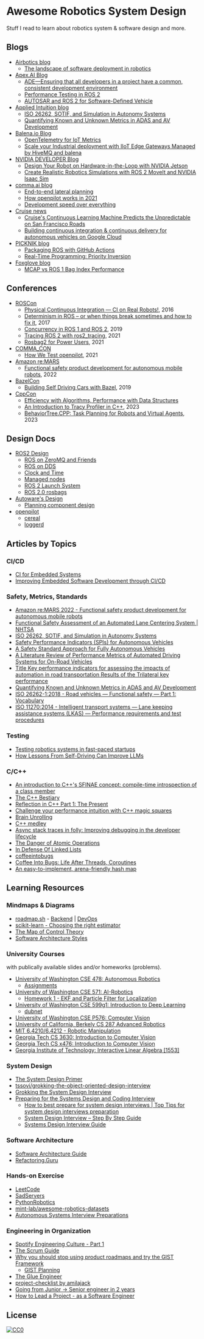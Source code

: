 # Awesome Robotics System Design

Stuff I read to learn about robotics system & software design and more.

## Blogs

- [Airbotics blog](https://www.airbotics.io/blog/)
    - [The landscape of software deployment in robotics](https://web.archive.org/web/20230330175041/https://www.airbotics.io/blog/software-deployment-landscape)
- [Apex.AI Blog](https://www.apex.ai/blog/)
    - [ADE—Ensuring that all developers in a project have a common, consistent development environment](https://www.apex.ai/post/ade-ensuring-that-all-developers-in-a-project-have-a-common-consistent-development-environment)
    - [Performance Testing in ROS 2](https://www.apex.ai/post/ade-ensuring-that-all-developers-in-a-project-have-a-common-consistent-development-environment)
    - [AUTOSAR and ROS 2 for Software-Defined Vehicle](https://www.apex.ai/post/autosar-and-ros-2-for-software-defined-vehicle)
- [Applied Intuition blog](https://blog.applied.co/)
    - [ISO 26262, SOTIF, and Simulation in Autonomy Systems](https://blog.applied.co/blog-post/iso26262-sotif-simulation)
    - [Quantifying Known and Unknown Metrics in ADAS and AV Development](https://blog.applied.co/blog-post/quantifying-knowns-and-unknowns)
- [Balena.io Blog](https://www.balena.io/blog/)
    - [OpenTelemetry for IoT Metrics](https://blog.balena.io/opentelemetry-for-iot-metrics/)
    - [Scale your Industrial deployment with IIoT Edge Gateways Managed by HiveMQ and balena](https://blog.balena.io/scale-industrial-deployment-iiot-edge-gateway-balena-hivemq/)
- [NVIDIA DEVELOPER Blog](https://developer.nvidia.com/blog)
    - [Design Your Robot on Hardware-in-the-Loop with NVIDIA Jetson](https://developer.nvidia.com/blog/design-your-robot-on-hardware-in-the-loop-with-nvidia-jetson/)
    - [Create Realistic Robotics Simulations with ROS 2 MoveIt and NVIDIA Isaac Sim](https://developer.nvidia.com/blog/create-realistic-robotics-simulations-with-ros-2-moveit-and-nvidia-isaac-sim/)
- [comma.ai blog](https://blog.comma.ai/)
    - [End-to-end lateral planning](https://blog.comma.ai/end-to-end-lateral-planning/)
    - [How openpilot works in 2021](https://blog.comma.ai/openpilot-in-2021/)
    - [Development speed over everything](https://blog.comma.ai/dev-speed/)
- [Cruise news](https://getcruise.com/news/)
    - [Cruise's Continuous Learning Machine Predicts the Unpredictable on San Francisco Roads](https://getcruise.com/news/blog/2020/cruises-continuous-learning-machine-predicts-the-unpredictable-on-san/)
    - [Building continuous integration & continuous delivery for autonomous vehicles on Google Cloud](https://cloud.google.com/blog/products/containers-kubernetes/how-cruise-tests-its-avs-on-a-google-cloud-platform)
- [PICKNIK blog](https://picknik.ai/blog/)
  - [Packaging ROS with GitHub Actions](https://picknik.ai/ros/debian/packaging/2023/02/27/packaging-ros-with-github-actions.html)
  - [Real-Time Programming: Priority Inversion](https://picknik.ai/real-time/priority%20inversion/roscon/2024/01/31/Real-Time_Programming_Priority_Inversion.html)
- [Foxglove blog](https://foxglove.dev/blog/)
    - [MCAP vs ROS 1 Bag Index Performance](https://foxglove.dev/blog/mcap-vs-ros1-bag-index-performance)

## Conferences

- [ROSCon](https://roscon.ros.org/)
    - [Physical Continuous Integration — CI on Real Robots!](https://vimeo.com/187705231), 2016
    - [Determinism in ROS – or when things break sometimes and how to fix it](https://www.youtube.com/watch?v=II8yCw5tPE0), 2017
    - [Concurrency in ROS 1 and ROS 2](https://vimeopro.com/osrfoundation/roscon-2019/video/379127709), 2019
    - [Tracing ROS 2 with ros2_tracing](https://vimeo.com/652633418), 2021
    - [Rosbag2 for Power Users](https://vimeo.com/649655219/75630c8cff), 2021
- [COMMA_CON](https://commacon.splashthat.com/)
    - [How We Test openpilot](https://youtu.be/vc6q9yIz6Ys?si=iJu4wZI87WTl37m5), 2021
- [Amazon re:MARS](https://remars.amazonevents.com/)
    - [Functional safety product development for autonomous mobile robots](https://youtu.be/0MV5fVxhM9M?si=tdXxzqkZzZH3T1X1), 2022 
- [BazelCon](https://roscon.ros.org/)
    - [Building Self Driving Cars with Bazel](https://youtu.be/fjfFe98LTm8?si=ekcExfMAgI7-GZDG), 2019
- [CppCon](https://cppcon.org/)
    - [Efficiency with Algorithms, Performance with Data Structures](https://www.youtube.com/watch?v=fHNmRkzxHWs)
    - [An Introduction to Tracy Profiler in C++](https://www.youtube.com/watch?v=ghXk3Bk5F2U), 2023
    - [BehaviorTree.CPP: Task Planning for Robots and Virtual Agents](https://www.youtube.com/watch?v=7MZDBihsR_U), 2023

## Design Docs

- [ROS2 Design](http://design.ros2.org/)
    - [ROS on ZeroMQ and Friends](https://design.ros2.org/articles/ros_with_zeromq.html)
    - [ROS on DDS](https://design.ros2.org/articles/ros_on_dds.html)
    - [Clock and Time](https://design.ros2.org/articles/clock_and_time.html)
    - [Managed nodes](https://design.ros2.org/articles/node_lifecycle.html)
    - [ROS 2 Launch System](https://design.ros2.org/articles/roslaunch.html)
    - [ROS 2.0 rosbags](https://github.com/ros2/design/blob/ros2bags/articles/rosbags.md)
- [Autoware's Design](https://autowarefoundation.github.io/autoware-documentation/main/design/)
    - [Planning component design](https://autowarefoundation.github.io/autoware-documentation/main/design/autoware-architecture/planning/)
- [openpilot](https://github.com/commaai/openpilot)
    - [cereal](https://github.com/commaai/cereal/tree/master)
    - [loggerd](https://github.com/commaai/openpilot/tree/master/system/loggerd)

## Articles by Topics

### CI/CD

- [CI for Embedded Systems](https://jamesmunns.com/blog/hardware-ci-overview/)
- [Improving Embedded Software Development through CI/CD](https://medium.com/@tom_80522/improving-embedded-software-development-through-ci-cd-00e9628d0a12)

### Safety, Metrics, Standards

- [Amazon re:MARS 2022 - Functional safety product development for autonomous mobile robots](https://youtu.be/0MV5fVxhM9M?si=tdXxzqkZzZH3T1X1)
- [Functional Safety Assessment of an Automated Lane Centering System | NHTSA](https://www.nhtsa.gov/sites/nhtsa.gov/files/documents/13498a_812_573_alcsystemreport.pdf)
- [ISO 26262, SOTIF, and Simulation in Autonomy Systems](https://blog.applied.co/blog-post/iso26262-sotif-simulation)
- [Safety Performance Indicators (SPIs) for Autonomous Vehicles](https://users.ece.cmu.edu/~koopman/lectures/L124_SPI_vs_KPI.pdf)
- [A Safety Standard Approach for Fully Autonomous Vehicles](https://users.ece.cmu.edu/~koopman/pubs/Koopman19_WAISE_UL4600.pdf)
- [A Literature Review of Performance Metrics of Automated Driving Systems for On-Road Vehicles](https://www.frontiersin.org/articles/10.3389/ffutr.2021.759125)
- [Title Key performance indicators for assessing the impacts of automation in road transportation Results of the Trilateral key performance](https://www.connectedautomateddriving.eu/wp-content/uploads/2018/03/KPS-for-Assessing-Impact-CAD_VTT.pdf)
- [Quantifying Known and Unknown Metrics in ADAS and AV Development](https://blog.applied.co/blog-post/quantifying-knowns-and-unknowns)
- [ISO 26262-1:2018 - Road vehicles — Functional safety — Part 1: Vocabulary](https://www.iso.org/standard/68383.html)
- [ISO 11270:2014 - Intelligent transport systems — Lane keeping assistance systems (LKAS) — Performance requirements and test procedures](https://www.iso.org/standard/50347.html)

### Testing

- [Testing robotics systems in fast-paced startups](https://mjyc.github.io/2020/12/16/testing.html)
- [How Lessons From Self-Driving Can Improve LLMs](https://www.tidepool.so/2023/11/08/how-lessons-from-self-driving-can-improve-llms/)

### C/C++

- [An introduction to C++'s SFINAE concept: compile-time introspection of a class member](https://jguegant.github.io/blogs/tech/sfinae-introduction.html)
- [The C++ Bestiary](http://videocortex.io/2017/Bestiary/)
- [Reflection in C++ Part 1: The Present](https://gracicot.github.io/reflection/2018/04/03/reflection-present.html)
- [Challenge your performance intuition with C++ magic squares](https://wordsandbuttons.online/challenge_your_performance_intuition_with_cpp_magic_squares.html)
- [Brain Unrolling](http://videocortex.io/2019/Brain-Unrolling/)
- [C++ medley](https://docs.google.com/presentation/d/1syD-vSwfrGoRZXi8uybnP6qfU8tjcht0vJAdmrRU0_Y/edit)
- [Async stack traces in folly: Improving debugging in the developer lifecycle](https://developers.facebook.com/blog/post/2021/10/21/async-stack-traces-folly-improving-debugging-developer-lifecycle/)
- [The Danger of Atomic Operations](https://abseil.io/blog/01222022-atomic-operations)
- [In Defense Of Linked Lists](https://www.rfleury.com/p/in-defense-of-linked-lists)
- [coffeeintobugs](https://github.com/dallison/coffeeintobugs)
- [Coffee Into Bugs: Life After Threads, Coroutines](https://www.linkedin.com/pulse/coffee-bugs-life-after-threads-coroutines-dave-allison)
- [An easy-to-implement, arena-friendly hash map](https://nullprogram.com/blog/2023/09/30/)


## Learning Resources

### Mindmaps & Diagrams

- [roadmap.sh](https://roadmap.sh/) - [Backend](https://roadmap.sh/backend) | [DevOps](https://roadmap.sh/devops)
- [scikit-learn - Choosing the right estimator](https://scikit-learn.org/stable/tutorial/machine_learning_map/index.html)
- [The Map of Control Theory](https://engineeringmedia.com/)
- [Software Architecture Styles](https://images.app.goo.gl/YQPSrKNV8d7MeW176)

### University Courses 

with publically available slides and/or homeworks (problems).

- [University of Washington CSE 478: Autonomous Robotics](https://courses.cs.washington.edu/courses/cse478/20wi/)
    - [Assignments](https://gitlab.cs.washington.edu/cse-478wi)
- [University of Washington  CSE 571: AI-Robotics](https://courses.cs.washington.edu/courses/cse571/23sp/)
    - [Homework 1 - EKF and Particle Filter for Localization](https://courses.cs.washington.edu/courses/cse571/23sp/homeworks/CSE571_HW1.pdf)
- [University of Washington CSE 599g1: Introduction to Deep Learning](https://courses.cs.washington.edu/courses/cse599g1/19au/)
    - [dubnet](https://github.com/pjreddie/dubnet/tree/main)
- [University of Washington CSE P576: Computer Vision](https://courses.cs.washington.edu/courses/csep576/18sp/)
- [University of California, Berkely CS 287 Advanced Robotics](https://people.eecs.berkeley.edu/~pabbeel/cs287-fa19/)
- [MIT 6.4210/6.4212 - Robotic Manipulation](https://manipulation.csail.mit.edu/)
- [Georgia Tech CS 3630: Introduction to Computer Vision](https://dellaert.github.io/20S-3630/schedule.html)
- [Georgia Tech CS x476: Introduction to Computer Vision](https://dellaert.github.io/21F-x476/schedule.html)
- [Georgia Institute of Technology: Interactive Linear Algebra \[1553\]
](https://textbooks.math.gatech.edu/ila/1553/index.html)

### System Design

- [The System Design Primer](https://github.com/donnemartin/system-design-primer)
- [tssovi/grokking-the-object-oriented-design-interview](https://github.com/tssovi/grokking-the-object-oriented-design-interview/tree/master/object-oriented-design-case-studies)
- [Grokking the System Design Interview](https://www.educative.io/courses/grokking-the-system-design-interview)
- [Preparing for the Systems Design and Coding Interview](https://blog.pragmaticengineer.com/preparing-for-the-systems-design-and-coding-interviews/)
    - [How to best prepare for system design interviews | Top Tips for system design interviews preparation](https://www.youtube.com/watch?v=aht20iQXfRY)
    - [System Design Interview – Step By Step Guide](https://www.youtube.com/watch?v=bUHFg8CZFws)
    - [Systems Design Interview Guide](http://patrickhalina.com/posts/systems-design-interview-guide/?ref=blog.pragmaticengineer.com)

### Software Architecture

- [Software Architecture Guide](https://martinfowler.com/architecture/)
- [Refactoring.Guru](https://refactoring.guru/)

### Hands-on Exercise

- [LeetCode](https://leetcode.com/)
- [SadServers](https://sadservers.com/)
- [PythonRobotics](https://github.com/AtsushiSakai/PythonRobotics)
- [mint-lab/awesome-robotics-datasets](https://github.com/mint-lab/awesome-robotics-datasets)   
- [Autonomous Systems Interview Preparations](https://gist.github.com/sunsided/b76260626cefb7512a9b3579f1c9660e)

### Engineering in Organization

- [Spotify Engineering Culture - Part 1](https://youtu.be/Yvfz4HGtoPc)
- [The Scrum Guide](https://scrumguides.org/index.html)
- [Why you should stop using product roadmaps and try the GIST Framework](https://itamargilad.com/gist-framework/)
    - [GIST Planning](https://www.productplan.com/glossary/gist-planning/)
- [The Glue Engineer](https://noidea.dog/glue)
- [project-checklist by amilajack](https://github.com/amilajack/project-checklist)
- [Going from Junior -> Senior engineer in 2 years](https://careercutler.substack.com/p/going-from-junior-senior-engineer)
- [How to Lead a Project - as a Software Engineer](https://blog.pragmaticengineer.com/how-to-lead-a-project-in-software-development/)

## License

[![CC0](https://licensebuttons.net/p/zero/1.0/88x31.png)](http://creativecommons.org/publicdomain/zero/1.0/)

